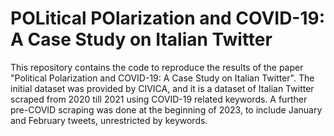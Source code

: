 # POLitical POlarization and COVID-19: A Case Study on Italian Twitter

This repository contains the code to reproduce the results of the paper "Political Polarization and COVID-19: A Case Study on Italian Twitter".
The initial dataset was provided by CIVICA, and it is a dataset of Italian Twitter scraped from 2020 till 2021 using COVID-19 related keywords. A further pre-COVID scraping was done at the beginning of 2023, to include January and February tweets, unrestricted by keywords.